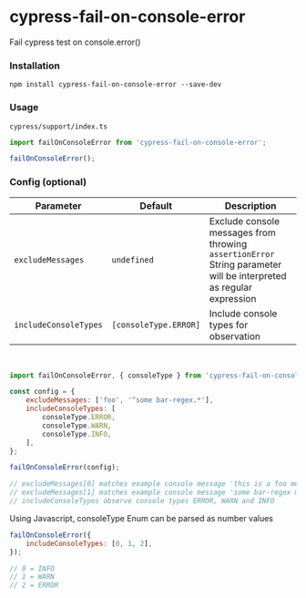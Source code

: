 # cypress-fail-on-console-error

Fail cypress test on console.error()

### Installation

```
npm install cypress-fail-on-console-error --save-dev
```

### Usage

`cypress/support/index.ts`

```js
import failOnConsoleError from 'cypress-fail-on-console-error';

failOnConsoleError();
```

### Config (optional)

| Parameter             | Default               | Description                                                                                                               |
| --------------------- | --------------------- | ------------------------------------------------------------------------------------------------------------------------- |
| `excludeMessages`     | `undefined`           | Exclude console messages from throwing `assertionError` <br /> String parameter will be interpreted as regular expression |
| `includeConsoleTypes` | `[consoleType.ERROR]` | Include console types for observation                                                                                     |

<br/>

<!-- prettier-ignore -->
```js
import failOnConsoleError, { consoleType } from 'cypress-fail-on-console-error';

const config = {
    excludeMessages: ['foo', '^some bar-regex.*'],
    includeConsoleTypes: [
        consoleType.ERROR,
        consoleType.WARN,
        consoleType.INFO,
    ],
};

failOnConsoleError(config);

// excludeMessages[0] matches example console message 'this is a foo message'
// excludeMessages[1] matches example console message 'some bar-regex message'
// includeConsoleTypes observe console types ERROR, WARN and INFO
```

Using Javascript, consoleType Enum can be parsed as number values

```js
failOnConsoleError({
    includeConsoleTypes: [0, 1, 2],
});

// 0 = INFO
// 1 = WARN
// 2 = ERROR
```
